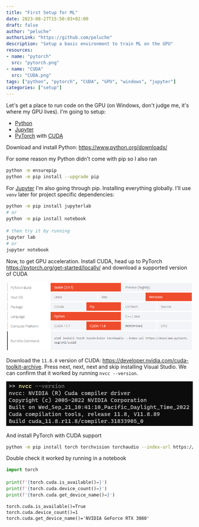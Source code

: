 ```yaml
---
title: "First Setup for ML"
date: 2023-08-27T15:50:03+02:00
draft: false
author: "peluche"
authorLink: "https://github.com/peluche"
description: "Setup a basic environment to train ML on the GPU"
resources:
- name: "pytorch"
  src: "pytorch.png"
- name: "CUDA"
  src: "CUDA.png"
tags: ["python", "pytorch", "CUDA", "GPU", "windows", "jupyter"]
categories: ["setup"]
---
```


Let's get a place to run code on the GPU (on Windows, don't judge me, it's where my GPU lives). I'm going to setup:
- [Python](https://www.python.org/downloads/)
- [Jupyter](https://jupyter.org/install) 
- [PyTorch](https://pytorch.org/get-started/locally/) with [CUDA](https://developer.nvidia.com/cuda-toolkit-archive)

Download and install Python: https://www.python.org/downloads/

For some reason my Python didn't come with pip so I also ran

```sh
python -m ensurepip
python -m pip install --upgrade pip
```

For [Jupyter](https://jupyter.org/install) I'm also going through pip. Installing everything globally. I'll use `venv` later for project specific dependencies:

```sh
python -m pip install jupyterlab
# or
python -m pip install notebook

# then try it by running
jupyter lab
# or
jupyter notebook
```

Now, to get GPU acceleration. Install CUDA, head up to PyTorch https://pytorch.org/get-started/locally/ and download a supported version of CUDA

![pytorch requirements](pytorch.png "PyTorch requirements")

Download the `11.8.0` version of CUDA: https://developer.nvidia.com/cuda-toolkit-archive. Press next, next, next and skip installing Visual Studio. We can confirm that it worked by running `nvcc --version`.

![CUDA is installed](CUDA.png "CUDA is installed")

And install PyTorch with CUDA support

```sh
python -m pip install torch torchvision torchaudio --index-url https://download.pytorch.org/whl/cu118
```

Double check it worked by running in a notebook

```py
import torch

print(f'{torch.cuda.is_available()=}')
print(f'{torch.cuda.device_count()=}')
print(f'{torch.cuda.get_device_name()=}')
```

```
torch.cuda.is_available()=True
torch.cuda.device_count()=1
torch.cuda.get_device_name()='NVIDIA GeForce RTX 3080'
```
